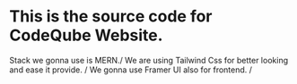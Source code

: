 # This is the source code for CodeQube Website.

Stack we gonna use is MERN./
We are using Tailwind Css for better looking and ease it provide. /
We gonna use Framer UI also for frontend. /


